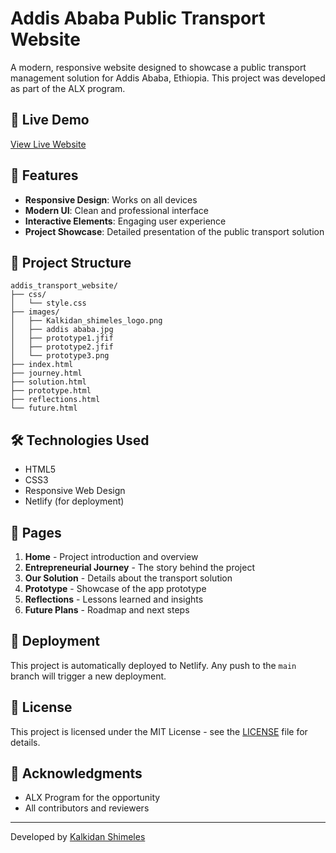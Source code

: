 # Addis Ababa Public Transport Website

A modern, responsive website designed to showcase a public transport management solution for Addis Ababa, Ethiopia. This project was developed as part of the ALX program.

## 🌟 Live Demo

[View Live Website](https://addis-ababa-transport.windsurf.build)

## 🚀 Features

- **Responsive Design**: Works on all devices
- **Modern UI**: Clean and professional interface
- **Interactive Elements**: Engaging user experience
- **Project Showcase**: Detailed presentation of the public transport solution

## 📂 Project Structure

```
addis_transport_website/
├── css/
│   └── style.css
├── images/
│   ├── Kalkidan_shimeles_logo.png
│   ├── addis ababa.jpg
│   ├── prototype1.jfif
│   ├── prototype2.jfif
│   └── prototype3.png
├── index.html
├── journey.html
├── solution.html
├── prototype.html
├── reflections.html
└── future.html
```

## 🛠️ Technologies Used

- HTML5
- CSS3
- Responsive Web Design
- Netlify (for deployment)

## 📝 Pages

1. **Home** - Project introduction and overview
2. **Entrepreneurial Journey** - The story behind the project
3. **Our Solution** - Details about the transport solution
4. **Prototype** - Showcase of the app prototype
5. **Reflections** - Lessons learned and insights
6. **Future Plans** - Roadmap and next steps

## 🚀 Deployment

This project is automatically deployed to Netlify. Any push to the `main` branch will trigger a new deployment.

## 📄 License

This project is licensed under the MIT License - see the [LICENSE](LICENSE) file for details.

## 🙏 Acknowledgments

- ALX Program for the opportunity
- All contributors and reviewers

---

Developed by [Kalkidan Shimeles](https://github.com/yabkal21)
